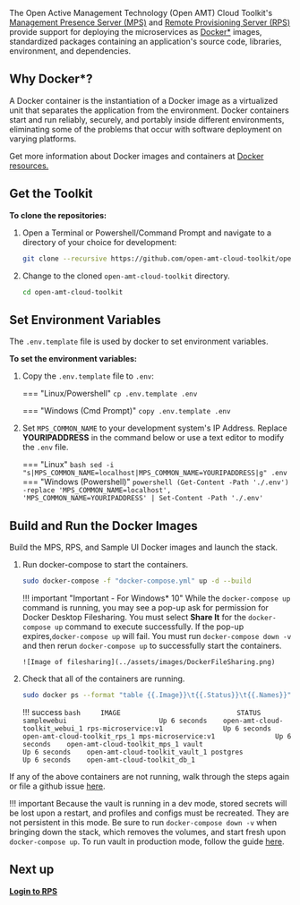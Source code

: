  
The Open Active Management Technology (Open AMT) Cloud Toolkit's [Management Presence Server (MPS)](../Glossary.md#m) and [Remote Provisioning Server (RPS)](../Glossary.md#r) provide support for deploying the microservices as [Docker*](../Glossary.md#d) images, standardized packages containing an application's source code, libraries, environment, and dependencies. 


## Why Docker*?

A Docker container is the instantiation of a Docker image as a virtualized unit that separates the application from the environment. Docker containers start and run reliably, securely, and portably inside different environments, eliminating some of the problems that occur with software deployment on varying platforms. 

Get more information about Docker images and containers at [Docker resources.](https://www.docker.com/resources/what-container)


## Get the Toolkit

**To clone the repositories:**

1. Open a Terminal or Powershell/Command Prompt and navigate to a directory of your choice for development:

    ``` bash
    git clone --recursive https://github.com/open-amt-cloud-toolkit/open-amt-cloud-toolkit --branch v1.2.0
    ```
  
2. Change to the cloned `open-amt-cloud-toolkit` directory.
    ``` bash
    cd open-amt-cloud-toolkit
    ```

## Set Environment Variables  

The  `.env.template` file is used by docker to set environment variables.

**To set the environment variables:**

1. Copy the `.env.template` file to `.env`:

    === "Linux/Powershell"
        ```
        cp .env.template .env
        ```
    
    === "Windows (Cmd Prompt)"
        ```
        copy .env.template .env
        ```

2. Set `MPS_COMMON_NAME` to your development system's IP Address. Replace **YOURIPADDRESS** in the command below or use a text editor to modify the `.env` file.

    === "Linux"
        ``` bash
        sed -i "s|MPS_COMMON_NAME=localhost|MPS_COMMON_NAME=YOURIPADDRESS|g" .env
        ```
    === "Windows (Powershell)"
        ``` powershell
        (Get-Content -Path './.env') -replace 'MPS_COMMON_NAME=localhost', 'MPS_COMMON_NAME=YOURIPADDRESS' | Set-Content -Path './.env'
        ```


## Build and Run the Docker Images

Build the MPS, RPS, and Sample UI Docker images and launch the stack.


1.  Run docker-compose to start the containers.

    ``` bash    
    sudo docker-compose -f "docker-compose.yml" up -d --build
    ```

    !!! important "Important - For Windows* 10"
        While the `docker-compose up` command is running, you may see a pop-up ask for permission for Docker Desktop Filesharing. You must select **Share It** for the `docker-compose up` command to execute successfully.  If the pop-up expires,`docker-compose up` will fail.  You must run `docker-compose down -v` and then rerun `docker-compose up` to successfully start the containers.

        ![Image of filesharing](../assets/images/DockerFileSharing.png)



2. Check that all of the containers are running.

    ```bash
    sudo docker ps --format "table {{.Image}}\t{{.Status}}\t{{.Names}}"
    ```

    !!! success
        ``` bash    
        IMAGE                             STATUS
        samplewebui                       Up 6 seconds    open-amt-cloud-toolkit_webui_1
        rps-microservice:v1               Up 6 seconds    open-amt-cloud-toolkit_rps_1
        mps-microservice:v1               Up 6 seconds    open-amt-cloud-toolkit_mps_1
        vault                             Up 6 seconds    open-amt-cloud-toolkit_vault_1
        postgres                          Up 6 seconds    open-amt-cloud-toolkit_db_1
        ```
    
If any of the above containers are not running, walk through the steps again or file a github issue [here]( https://github.com/open-amt-cloud-toolkit/open-amt-cloud-toolkit/issues).

!!! important
    Because the vault is running in a dev mode, stored secrets will be lost upon a restart, and profiles and configs must be recreated. They are not persistent in this mode. Be sure to run `docker-compose down -v` when bringing down the stack, which removes the volumes, and start fresh upon `docker-compose up`.  To run vault in production mode, follow the guide [here](./dockerLocal_prodVault.md).

## Next up
[**Login to RPS**](../General/loginToRPS.md)
